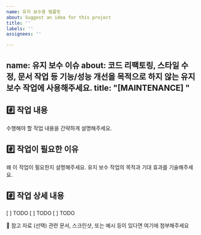 ```yaml
---
name: 유지 보수용 템플릿
about: Suggest an idea for this project
title: ''
labels: ''
assignees: ''

---
```


name: 유지 보수 이슈
about: 코드 리팩토링, 스타일 수정, 문서 작업 등 기능/성능 개선을 목적으로 하지 않는 유지 보수 작업에 사용해주세요.
title: "[MAINTENANCE] "
---

## #️⃣ 작업 내용

수행해야 할 작업 내용을 간략하게 설명해주세요.

## #️⃣ 작업이 필요한 이유

왜 이 작업이 필요한지 설명해주세요. 유지 보수 작업의 목적과 기대 효과를 기술해주세요.

## #️⃣ 작업 상세 내용

[ ] TODO
[ ] TODO
[ ] TODO

📎 참고 자료 (선택)
관련 문서, 스크린샷, 또는 예시 등이 있다면 여기에 첨부해주세요
